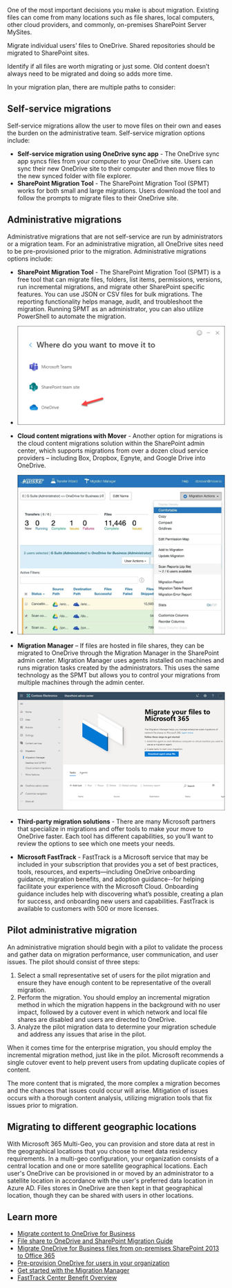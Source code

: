 One of the most important decisions you make is about migration. Existing files can come from many locations such as file shares, local computers, other cloud providers, and commonly, on-premises SharePoint Server MySites. 

Migrate individual users’ files to OneDrive. Shared repositories should be migrated to SharePoint sites. 

Identify if all files are worth migrating or just some. Old content doesn’t always need to be migrated and doing so adds more time. 

In your migration plan, there are multiple paths to consider:

## Self-service migrations
Self-service migrations allow the user to move files on their own and eases the burden on the administrative team. Self-service migration options include:

- **Self-service migration using OneDrive sync app** - The OneDrive sync app syncs files from your computer to your OneDrive site. Users can sync their new OneDrive site to their computer and then move files to the new synced folder with file explorer. 
- **SharePoint Migration Tool** - The SharePoint Migration Tool (SPMT) works for both small and large migrations. Users download the tool and follow the prompts to migrate files to their OneDrive site. 

## Administrative migrations
Administrative migrations that are not self-service are run by administrators or a migration team. For an administrative migration, all OneDrive sites need to be pre-provisioned prior to the migration. Administrative migrations options include:

- **SharePoint Migration Tool** - The SharePoint Migration Tool (SPMT) is a free tool that can migrate files, folders, list items, permissions, versions, run incremental migrations, and migrate other SharePoint specific features.  You can use JSON or CSV files for bulk migrations. The reporting functionality helps manage, audit, and troubleshoot the migration. Running SPMT as an administrator, you can also utilize PowerShell to automate the migration. 
- 
   ![SharePoint Migration Tool](../media/migration-tool.png)
- **Cloud content migrations with Mover** - Another option for migrations is the cloud content migrations solution within the SharePoint admin center, which supports migrations from over a dozen cloud service providers – including Box, Dropbox, Egnyte, and Google Drive into OneDrive. 
- 
   ![Cloud content migrations with Mover](../media/mover.png)
- **Migration Manager** – If files are hosted in file shares, they can be migrated to OneDrive through the Migration Manager in the SharePoint admin center. Migration Manager uses agents installed on machines and runs migration tasks created by the administrators. This uses the same technology as the SPMT but allows you to control your migrations from multiple machines through the admin center. 

   ![Migration Manager](../media/migration-manager.png)
- **Third-party migration solutions** - There are many Microsoft partners that specialize in migrations and offer tools to make your move to OneDrive faster. Each tool has different capabilities, so you’ll want to review the options to see which one meets your needs. 
- **Microsoft FastTrack** - FastTrack is a Microsoft service that may be included in your subscription that provides you a set of best practices, tools, resources, and experts—including OneDrive onboarding guidance, migration benefits, and adoption guidance--for helping facilitate your experience with the Microsoft Cloud. Onboarding guidance includes help with discovering what’s possible, creating a plan for success, and onboarding new users and capabilities.  FastTrack is available to customers with 500 or more licenses. 

## Pilot administrative migration 
An administrative migration should begin with a pilot to validate the process and gather data on migration performance, user communication, and user issues. The pilot should consist of three steps:
1.	Select a small representative set of users for the pilot migration and ensure they have enough content to be representative of the overall migration. 
1.	Perform the migration. You should employ an incremental migration method in which the migration happens in the background with no user impact, followed by a cutover event in which network and local file shares are disabled and users are directed to OneDrive. 
1.	Analyze the pilot migration data to determine your migration schedule and address any issues that arise in the pilot. 

When it comes time for the enterprise migration, you should employ the incremental migration method, just like in the pilot. Microsoft recommends a single cutover event to help prevent users from updating duplicate copies of content.

The more content that is migrated, the more complex a migration becomes and the chances that issues could occur will arise. Mitigation of issues occurs with a thorough content analysis, utilizing migration tools that fix issues prior to migration.

## Migrating to different geographic locations
With Microsoft 365 Multi-Geo, you can provision and store data at rest in the geographical locations that you choose to meet data residency requirements.  In a multi-geo configuration, your organization consists of a central location and one or more satellite geographical locations. Each user's OneDrive can be provisioned in or moved by an administrator to a satellite location in accordance with the user's preferred data location in Azure AD. Files stores in OneDrive are then kept in that geographical location, though they can be shared with users in other locations.

## Learn more
- [Migrate content to OneDrive for Business](https://docs.microsoft.com/sharepointmigration/migrating-content-to-onedrive-for-business?azure-portal=true)
- [File share to OneDrive and SharePoint Migration Guide](https://docs.microsoft.com/sharepointmigration/fileshare-to-odsp-migration-guide?azure-portal=true)
- [Migrate OneDrive for Business files from on-premises SharePoint 2013 to Office 365](https://support.office.com/article/migrate-onedrive-for-business-files-from-on-premises-sharepoint-2013-to-office-365-a9894a64-675a-4931-91f6-a76d94136edc?azure-portal=true)
- [Pre-provision OneDrive for users in your organization](https://docs.microsoft.com/onedrive/pre-provision-accounts?azure-portal=true)
- [Get started with the Migration Manager](https://docs.microsoft.com/sharepointmigration/mm-get-started?azure-portal=true)
- [FastTrack Center Benefit Overview](https://docs.microsoft.com/fasttrack/O365-data-migration?azure-portal=true)
